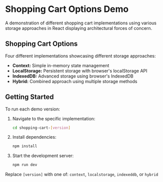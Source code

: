 # Shopping Cart Options Demo

A demonstration of different shopping cart implementations using various storage approaches in React displaying architectural forces of concern.

## Shopping Cart Options

Four different implementations showcasing different storage approaches:

- **Context:** Simple in-memory state management
- **LocalStorage:** Persistent storage with browser's localStorage API
- **IndexedDB:** Advanced storage using browser's IndexedDB
- **Hybrid:** Combined approach using multiple storage methods

## Getting Started

To run each demo version:

1. Navigate to the specific implementation:
   ```bash
   cd shopping-cart-[version]
   ```

2. Install dependencies:
   ```bash
   npm install
   ```

3. Start the development server:
   ```bash
   npm run dev
   ```

Replace `[version]` with one of: `context`, `localstorage`, `indexeddb`, or `hybrid`
